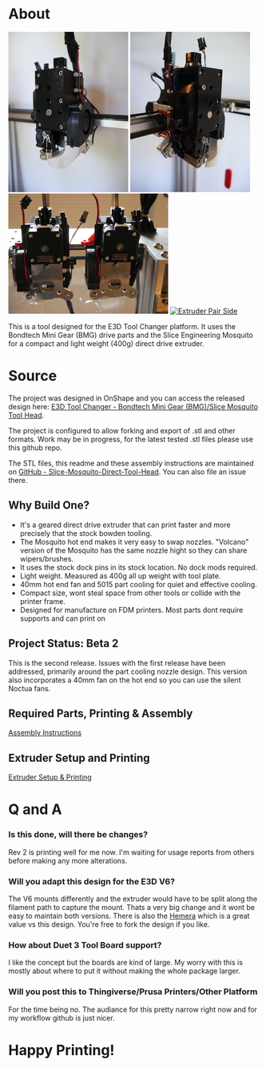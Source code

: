 # About

<a href="images/extruder-front.jpg"><img alt="Extruder Front" height="320" src="images/small/extruder-front.jpg"/></a>
<a href="images/extruder-left.jpg"><img alt="Extruder Left" height="320" src="images/small/extruder-left.jpg"/></a>
<a href="images/extruder-pair-back.jpg"><img alt="Extruder Pair Back" width="320" src="images/small/extruder-pair-back.jpg"/></a>
<a href="images/extruder-pair-left.jpg"><img alt="Extruder Pair Side" width="320" src="images/small/extruder-pair-left.jpg"/></a>

This is a tool designed for the E3D Tool Changer platform. It uses the Bondtech Mini Gear (BMG) drive parts and the Slice Engineering Mosquito for a compact and light weight (400g) direct drive extruder.

# Source

The project was designed in OnShape and you can access the released design here: [E3D Tool Changer - Bondtech Mini Gear (BMG)/Slice Mosquito Tool Head](https://cad.onshape.com/documents/296b560eee7721bd4ef989d0/w/90142d42ff99dde68f53c17c/e/d21c095bd78c720c7f814c17). 

The project is configured to allow forking and export of .stl and other formats. Work may be in progress, for the latest tested .stl files please use this github repo.

The STL files, this readme and these assembly instructions are maintained on [GitHub - Slice-Mosquito-Direct-Tool-Head](https://github.com/garethky/Slice-Mosquito-Direct-Tool-Head). You can also file an issue there.

## Why Build One?
* It's a geared direct drive extruder that can print faster and more precisely that the stock bowden tooling.
* The Mosquito hot end makes it very easy to swap nozzles. "Volcano" version of the Mosquito has the same nozzle hight so they can share wipers/brushes.
* It uses the stock dock pins in its stock location. No dock mods required.
* Light weight. Measured as 400g all up weight with tool plate.
* 40mm hot end fan and 5015 part cooling for quiet and effective cooling.
* Compact size, wont steal space from other tools or collide with the printer frame.
* Designed for manufacture on FDM printers. Most parts dont require supports and can print on 

## Project Status: Beta 2
This is the second release. Issues with the first release have been addressed, primarily around the part cooling nozzle design. This version also incorporates a 40mm fan on the hot end so you can use the silent Noctua fans.

## Required Parts, Printing & Assembly
[Assembly Instructions](assembly-instructions.md)

## Extruder Setup and Printing
[Extruder Setup & Printing](setup.md)

# Q and A

### Is this done, will there be changes?
Rev 2 is printing well for me now. I'm waiting for usage reports from others before making any more alterations.

### Will you adapt this design for the E3D V6?

The V6 mounts differently and the extruder would have to be split along the filament path to capture the mount. Thats a very big change and it wont be easy to maintain both versions. There is also the [Hemera](https://e3d-online.com/e3d-hemera-175-kit) which is a great value vs this design. You're free to fork the design if you like.

### How about Duet 3 Tool Board support?

I like the concept but the boards are kind of large. My worry with this is mostly about where to put it without making the whole package larger.

### Will you post this to Thingiverse/Prusa Printers/Other Platform

For the time being no. The audiance for this pretty narrow right now and for my workflow github is just nicer.

# Happy Printing!
